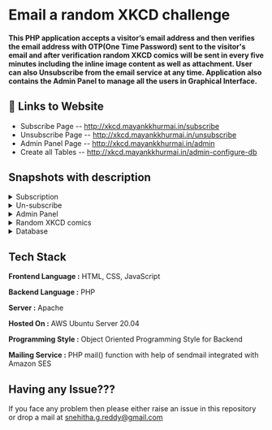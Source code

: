 # Email a random XKCD challenge

#### This PHP application accepts a visitor’s email address and then verifies the email address with OTP(One Time Password) sent to the visitor's email and after verification random XKCD comics will be sent in every five minutes including the inline image content as well as attachment. User can also Unsubscribe from the email service at any time. Application also contains the Admin Panel to manage all the users in Graphical Interface.


## 🔗 Links to Website

 - Subscribe Page -- http://xkcd.mayankkhurmai.in/subscribe
 - Unsubscribe Page -- http://xkcd.mayankkhurmai.in/unsubscribe
 - Admin Panel Page -- http://xkcd.mayankkhurmai.in/admin
 - Create all Tables -- http://xkcd.mayankkhurmai.in/admin-configure-db



## Snapshots with description

<details>
<summary>Subscription</summary>
<br>
<p align='justify'>User will enter his/her email address and then verify the email address with OTP(One Time Password) which will be sent to the visitor's email id and after verification with the correct OTP success message will be displayed on the screen and welcome message will be sent to the visitor's email id. If in case OTP entered by the user is incorrect then Invalid OTP warning will be displayed on the screen. After the successful verification of email id user will get random XKCD comics in mail indox in every 5 minutes. To unsubscribe user can click on the unsubscribe button in mail.</p>
<pre>

![App Screenshot](https://github.com/rtlearn/php-Mayank-Khurmai/blob/master/snapshots/subscribe/subscribe-1.png)
<br>

![App Screenshot](https://github.com/rtlearn/php-Mayank-Khurmai/blob/master/snapshots/subscribe/subscribe-2.png)
<br>

![App Screenshot](https://github.com/rtlearn/php-Mayank-Khurmai/blob/master/snapshots/subscribe/subscribe-3.png)
<br>

![App Screenshot](https://github.com/rtlearn/php-Mayank-Khurmai/blob/master/snapshots/subscribe/subscribe-4.png)
<br>

![App Screenshot](https://github.com/rtlearn/php-Mayank-Khurmai/blob/master/snapshots/subscribe/subscribe-5.png)
</pre>

---
</details>


<details>
<summary>Un-subscribe</summary>
<br>
<p align='justify'>User will enter his/her email address and if the email address is not a subscribed email id then Email not found error will be displayed. If the email entered is a subscribed email id, then user will get unsubscribed message on the screen and also an email message to unsubscribe. To subscribe again, user can click on the Subscribe again button link in the email message.</p>
<pre>

![App Screenshot](https://github.com/rtlearn/php-Mayank-Khurmai/blob/master/snapshots/unsubscribe/unsubscribe-1.png)
<br>

![App Screenshot](https://github.com/rtlearn/php-Mayank-Khurmai/blob/master/snapshots/unsubscribe/unsubscribe-2.png)
<br>

![App Screenshot](https://github.com/rtlearn/php-Mayank-Khurmai/blob/master/snapshots/unsubscribe/unsubscribe-3.png)
<br>

![App Screenshot](https://github.com/rtlearn/php-Mayank-Khurmai/blob/master/snapshots/unsubscribe/unsubscribe-4.png)
</pre>

---
</details>


<details>
<summary>Admin Panel</summary>
<br>
<p align='justify'>Admin will have to enter the email id and password to login into admin panel. If the email or password is incorrect, then Invalid Credential error message will get displayed. If the email and password is correct, then email containing the OTP(One Time Password) and link will sent to the admin email. OTP and link will be valid only upto 2 minutes and after that they both will expire. If the OTP entered by the admin is incorrect then Invalid OTP error message will be displayed and if OTP entered is correct then user will be redirected to the Admin Home Page and login session will be created for the admin. If the admin will click on the login thorough link, then if link is not expired it will get redirected to the Admin Home Page otherwise after expire it will redirect the admin to the Admin Login Page.</p>
<p align='justify'>
[<b>Note : </b>Very first admin entry by entering email and password after fresh creation of admin table will be considered as default Admin email and password and then for future login only one and same email and password will be used]
</p>
[<b>Note : </b>For Assignment testing purpose for mentors, I have formatted the admin table and created a fresh table by running the PHP script]
</p>

<p align='justify'>On Admin home page, total mails sent by the server, total registered users and total active user(subscribed users) will get display, below that all the top 5 users who have received maximum mails will be listed in order and in next table all the last 5 recently added users will get listed.</p>

<p align='justify'>On the View users tab, admin can view all the users with their status as Un-verified(OTP sent but not verified), Subscribed or Unsubscribed status.</p>

<p align='justify'>In the Add User tab, admin can add any email id and by default status for that email will be added as a verified/subscribed email. If the email already exists then Email Already exists message will get displayed.</p>

<p align='justify'>In the Remove user tab, admin can remove the user in one click</p>

<p align='justify'>In the Edit Details tab, admin can change any user email, total mail sent count as well as status, if any field is empty or does not meet the requirement of valid data, then red color border will be active which indicates the error in particular input field. Drop down will appear if admin wants to change the status of any user. On clicking on save button all the details of that particular user will get updated.</p>

<p align='justify'>In the Change Password tab, admin has to enter his/her current password, new password and confirm new password, if the current password entry will match with the existing current password then password will get updated otherwise error message will get displayed on the screen.</p>

<p align='justify'>On clicking the logout tab button, admin will get logged out and all the sessions will get destroyed and admin will redirected to the Admin login page</p>

<p align='justify'>If the size of the screen will reduce then tab content will be hidden and only the tab icons will be visible.</p>
<pre>

![App Screenshot](https://github.com/rtlearn/php-Mayank-Khurmai/blob/master/snapshots/admin/admin-1.png)
<br>

![App Screenshot](https://github.com/rtlearn/php-Mayank-Khurmai/blob/master/snapshots/admin/admin-2.png)
<br>

![App Screenshot](https://github.com/rtlearn/php-Mayank-Khurmai/blob/master/snapshots/admin/admin-3.png)
<br>

![App Screenshot](https://github.com/rtlearn/php-Mayank-Khurmai/blob/master/snapshots/admin/admin-4.png)
<br>

![App Screenshot](https://github.com/rtlearn/php-Mayank-Khurmai/blob/master/snapshots/admin/admin-5.png)
<br>

![App Screenshot](https://github.com/rtlearn/php-Mayank-Khurmai/blob/master/snapshots/admin/admin-12.PNG)
<br>

![App Screenshot](https://github.com/rtlearn/php-Mayank-Khurmai/blob/master/snapshots/admin/admin-6.png)
<br>

![App Screenshot](https://github.com/rtlearn/php-Mayank-Khurmai/blob/master/snapshots/admin/admin-7.png)
<br>

![App Screenshot](https://github.com/rtlearn/php-Mayank-Khurmai/blob/master/snapshots/admin/admin-8.png)
<br>

![App Screenshot](https://github.com/rtlearn/php-Mayank-Khurmai/blob/master/snapshots/admin/admin-9.png)
<br>

![App Screenshot](https://github.com/rtlearn/php-Mayank-Khurmai/blob/master/snapshots/admin/admin-10.png)
<br>

![App Screenshot](https://github.com/rtlearn/php-Mayank-Khurmai/blob/master/snapshots/admin/admin-11.png)
</pre>

---
</details>


<details>
<summary>Random XKCD comics</summary>
<br>
<p align='justify'>Every verified/subscribed user will get random XKCD comics on his/her email id in every 5 minutes, email will contain an attachment along with the inline image as well as comic content. To fetch the comic data, https://c.xkcd.com/random/comic is used programmatically to return a random comic URL which then further sanitize and then use to get all data for content.</p>
<pre>

![App Screenshot](https://github.com/rtlearn/php-Mayank-Khurmai/blob/master/snapshots/cron/cron-1.png)
<br>

![App Screenshot](https://github.com/rtlearn/php-Mayank-Khurmai/blob/master/snapshots/cron/cron-2.png)
</pre>

---
</details>


<details>
<summary>Database</summary>
<br>
<p align='justify'>By running the table configuration PHP script, both the tables for user and admin with their key constraints will be created automatically. If the table is created successfully then table create message will show otherwise if table is already created then table already created message will be shown and the prerequiste to run this command is that database should exist otherwise script will show the Database connection error.</p>
<pre>

![App Screenshot](https://github.com/rtlearn/php-Mayank-Khurmai/blob/master/snapshots/db/db-1.png)
<br>

![App Screenshot](https://github.com/rtlearn/php-Mayank-Khurmai/blob/master/snapshots/db/db-2.png)
<br>

![App Screenshot](https://github.com/rtlearn/php-Mayank-Khurmai/blob/master/snapshots/db/db-3.png)
</pre>

---
</details>




## Tech Stack

**Frontend Language :** HTML, CSS, JavaScript

**Backend Language :** PHP

**Server :** Apache 

**Hosted On :** AWS Ubuntu Server 20.04

**Programming Style :** Object Oriented Programming Style for Backend

**Mailing Service :** PHP mail() function with help of sendmail integrated with Amazon SES 

  


## Having any Issue???

If you face any problem then please either raise an issue in this repository or drop a mail at snehitha.g.reddy@gmail.com
